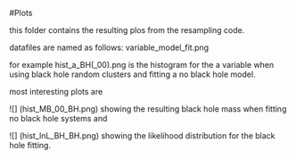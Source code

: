 #Plots

this folder contains the resulting plos from the resampling code. 

datafiles are named as follows: 
variable_model_fit.png 

for example hist_a_BH(_00).png is the histogram for the a variable when using black hole random clusters and fitting a no black hole model. 

most interesting plots are 

![] (hist_MB_00_BH.png)
showing the resulting black hole mass when fitting no black hole systems and

![] (hist_lnL_BH_BH.png) 
showing the likelihood distribution for the black hole fitting. 
